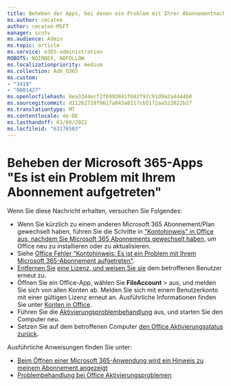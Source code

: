```yaml
---
title: Beheben der Apps, bei denen ein Problem mit Ihrer Abonnementnachricht aufgetreten ist
ms.author: cmcatee
author: cmcatee-MSFT
manager: scotv
ms.audience: Admin
ms.topic: article
ms.service: o365-administration
ROBOTS: NOINDEX, NOFOLLOW
ms.localizationpriority: medium
ms.collection: Adm_O365
ms.custom:
- "3419"
- "9001427"
ms.openlocfilehash: 8ea3344ecf2f6993841f682f97c91d9a2a4444b0
ms.sourcegitcommit: d11262728f0617a843a0117cb5172aa322022b27
ms.translationtype: MT
ms.contentlocale: de-DE
ms.lasthandoff: 03/08/2022
ms.locfileid: "63176503"
---
```

# <a name="fixing-the-microsoft-365-apps-weve-run-into-a-problem-with-your-subscription-message"></a>Beheben der Microsoft 365-Apps "Es ist ein Problem mit Ihrem Abonnement aufgetreten"

Wenn Sie diese Nachricht erhalten, versuchen Sie Folgendes:

- Wenn Sie kürzlich zu einem anderen Microsoft 365 Abonnement/Plan gewechselt haben, führen Sie die Schritte in ["Kontohinweis" in Office aus, nachdem Sie Microsoft 365 Abonnements gewechselt haben,](https://support.office.com/article/account-notice-appears-in-office-after-switching-office-365-plans-857dc33a-1efc-4ce7-ac3f-ef616314e27d) um Office neu zu installieren oder zu aktualisieren.
- Siehe [Office Fehler "Kontohinweis: Es ist ein Problem mit Ihrem Microsoft 365-Abonnement aufgetreten"](https://support.office.com/article/office-error-account-notice-we-ve-run-into-a-problem-with-your-office-365-subscription-17f71ecb-f53c-4f3d-ae18-7230ca1594c1). 
- [Entfernen Sie](https://docs.microsoft.com/microsoft-365/admin/manage/remove-licenses-from-users) [eine Lizenz, und weisen Sie sie](https://docs.microsoft.com/microsoft-365/admin/manage/assign-licenses-to-users) dem betroffenen Benutzer erneut zu.
- Öffnen Sie ein Office-App, wählen Sie **FileAccount** >  aus, und melden Sie sich von allen Konten ab. Melden Sie sich mit einem Benutzerkonto mit einer gültigen Lizenz erneut an. Ausführliche Informationen finden Sie unter [Konten in Office](https://support.office.com/article/628ea040-f265-49de-b986-be09c3ebf8a9).
- Führen Sie die [Aktivierungsproblembehandlung](https://aka.ms/SARA-OfficeActivation-Alchemy) aus, und starten Sie den Computer neu.
- Setzen Sie auf dem betroffenen Computer [den Office Aktivierungsstatus zurück](https://docs.microsoft.com/office365/troubleshoot/activation/reset-office-365-proplus-activation-state).

Ausführliche Anweisungen finden Sie unter:
- [Beim Öffnen einer Microsoft 365-Anwendung wird ein Hinweis zu meinem Abonnement angezeigt](https://support.office.com/article/4cabe32c-f594-4c0e-9191-3d3ade10cceb)
- [Problembehandlung bei Office Aktivierungsproblemen](https://support.office.com/article/0d23d3c0-c19c-4b2f-9845-5344fedc4380)
